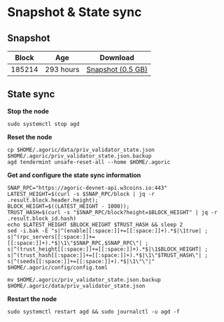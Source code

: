# Snapshot & State sync

## Snapshot

| Block   | Age     | Download                                                                                                                        |
| ------- | ------- | ------------------------------------------------------------------------------------------------------------------------------- |
|   185214   |  293 hours | [Snapshot (0.5 GB)](https://s3.eu-central-1.amazonaws.com/w3coins.io/snapshots/agoric-testnet/agoric_snapsot_latest.tar.lz4)  |

## State sync

**Stop the node**

```
sudo systemctl stop agd
```

**Reset the node**

```
cp $HOME/.agoric/data/priv_validator_state.json $HOME/.agoric/priv_validator_state.json.backup
agd tendermint unsafe-reset-all --home $HOME/.agoric
```

**Get and configure the state sync information**

```
SNAP_RPC="https://agoric-devnet-api.w3coins.io:443"
LATEST_HEIGHT=$(curl -s $SNAP_RPC/block | jq -r .result.block.header.height);
BLOCK_HEIGHT=$((LATEST_HEIGHT - 1000));
TRUST_HASH=$(curl -s "$SNAP_RPC/block?height=$BLOCK_HEIGHT" | jq -r .result.block_id.hash) 
echo $LATEST_HEIGHT $BLOCK_HEIGHT $TRUST_HASH && sleep 2
sed -i.bak -E "s|^(enable[[:space:]]+=[[:space:]]+).*$|\1true| ;
s|^(rpc_servers[[:space:]]+=[[:space:]]+).*$|\1\"$SNAP_RPC,$SNAP_RPC\"| ;
s|^(trust_height[[:space:]]+=[[:space:]]+).*$|\1$BLOCK_HEIGHT| ;
s|^(trust_hash[[:space:]]+=[[:space:]]+).*$|\1\"$TRUST_HASH\"| ;
s|^(seeds[[:space:]]+=[[:space:]]+).*$|\1\"\"|" $HOME/.agoric/config/config.toml
```

```
mv $HOME/.agoric/priv_validator_state.json.backup $HOME/.agoric/data/priv_validator_state.json
```

**Restart the node**

```
sudo systemctl restart agd && sudo journalctl -u agd -f
```
